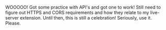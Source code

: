 WOOOOO! Got some practice with API's and got one to work! Still need to figure out HTTPS and CORS requirements and how they relate to my live-server extension. Until then, this is still a celebration! Seriously, use it. Please.
